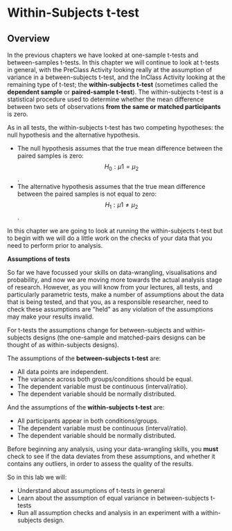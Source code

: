 
# Within-Subjects t-test

## Overview

In the previous chapters we have looked at one-sample t-tests and between-samples t-tests. In this chapter we will continue to look at t-tests in general, with the PreClass Activity looking really at the assumption of variance in a between-subjects t-test, and the InClass Activity looking at the remaining type of t-test; the **within-subjects t-test** (sometimes called the **dependent sample** or **paired-sample t-test**). The within-subjects t-test is a statistical procedure used to determine whether the mean difference between two sets of observations **from the same or matched participants** is zero. 

As in all tests, the within-subjects t-test has two competing hypotheses: the null hypothesis and the alternative hypothesis. 

* The null hypothesis assumes that the true mean difference between the paired samples is zero: $$H_0: \mu1 = \mu_2$$. 
* The alternative hypothesis assumes that the true mean difference between the paired samples is not equal to zero: $$H_1: \mu1 \ne \mu_2$$.

In this chapter we are going to look at running the within-subjects t-test but to begin with we will do a little work on the checks of your data that you need to perform prior to analysis.

**Assumptions of tests**

So far we have focussed your skills on data-wrangling, visualisations and probability, and now we are moving more towards the actual analysis stage of research. However, as you will know from your lectures, all tests, and particularly parametric tests, make a number of assumptions about the data that is being tested, and that you, as a responsible researcher, need to check these assumptions are "held" as any violation of the assumptions may make your results invalid. 

For t-tests the assumptions change for between-subjects and within-subjects designs (the one-sample and matched-pairs designs can be thought of as within-subjects designs).

The assumptions of the **between-subjects t-test** are:

* All data points are independent.
* The variance across both groups/conditions should be equal.
* The dependent variable must be continuous (interval/ratio).  
* The dependent variable should be normally distributed.  

And the assumptions of the **within-subjects t-test** are:

* All participants appear in both conditions/groups. 
* The dependent variable must be continuous (interval/ratio).  
* The dependent variable should be normally distributed.  

Before beginning any analysis, using your data-wrangling skills, you **must** check to see if the data deviates from these assumptions, and whether it contains any outliers, in order to assess the quality of the results. 

So in this lab we will:

* Understand about assumptions of t-tests in general
* Learn about the assumption of equal variance in between-subjects t-tests
* Run all assumption checks and analysis in an experiment with a within-subjects design.



